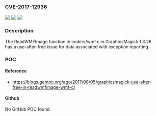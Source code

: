 ### [CVE-2017-12936](https://cve.mitre.org/cgi-bin/cvename.cgi?name=CVE-2017-12936)
![](https://img.shields.io/static/v1?label=Product&message=n%2Fa&color=blue)
![](https://img.shields.io/static/v1?label=Version&message=n%2Fa&color=blue)
![](https://img.shields.io/static/v1?label=Vulnerability&message=n%2Fa&color=brighgreen)

### Description

The ReadWMFImage function in coders/wmf.c in GraphicsMagick 1.3.26 has a use-after-free issue for data associated with exception reporting.

### POC

#### Reference
- https://blogs.gentoo.org/ago/2017/08/05/graphicsmagick-use-after-free-in-readwmfimage-wmf-c/

#### Github
No GitHub POC found.

